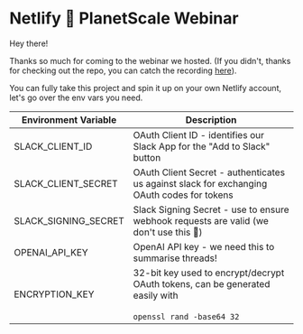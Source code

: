 # Netlify 🤝 PlanetScale Webinar

Hey there!

Thanks so much for coming to the webinar we hosted. (If you didn't, thanks for checking out the repo, you can catch the recording [here](https://blah.com)).

You can fully take this project and spin it up on your own Netlify account, let's go over the env vars you need.

| Environment Variable | Description |
| --- | --- |
| SLACK_CLIENT_ID | OAuth Client ID - identifies our Slack App for the "Add to Slack" button |
| SLACK_CLIENT_SECRET | OAuth Client Secret - authenticates us against slack for exchanging OAuth codes for tokens |
| SLACK_SIGNING_SECRET | Slack Signing Secret - use to ensure webhook requests are valid (we don't use this 🤫) |
| OPENAI_API_KEY | OpenAI API key - we need this to summarise threads! |
| ENCRYPTION_KEY | 32-bit key used to encrypt/decrypt OAuth tokens, can be generated easily with <br /><br />`openssl rand -base64 32`|
